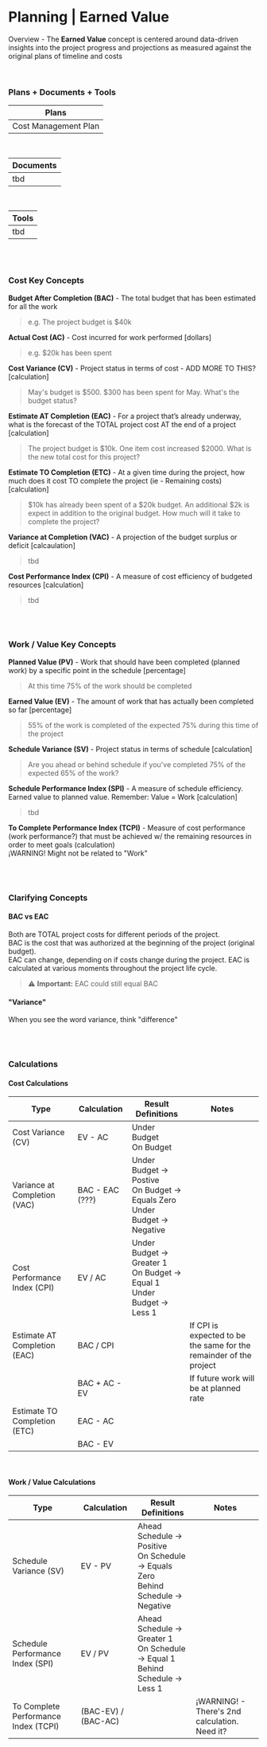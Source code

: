# Planning | Earned Value

Overview - The **Earned Value** concept is centered around data-driven insights into the project progress and projections as measured against the original plans of timeline and costs

<br>

### Plans + Documents + Tools

| Plans                |
| -------------------- |
| Cost Management Plan |

<br>

| Documents |
| --------- |
| tbd       |

<br>

| Tools |
| ----- |
| tbd   |

<br><br>

### Cost Key Concepts

**Budget After Completion (BAC)** - The total budget that has been estimated for all the work

> e.g. The project budget is $40k

**Actual Cost (AC)** - Cost incurred for work performed [dollars]

> e.g. $20k has been spent

**Cost Variance (CV)** - Project status in terms of cost - ADD MORE TO THIS? [calculation]

> May's budget is $500. $300 has been spent for May. What's the budget status?

**Estimate AT Completion (EAC)** - For a project that’s already underway, what is the forecast of the TOTAL project cost AT the end of a project [calculation]

> The project budget is $10k. One item cost increased $2000. What is the new total cost for this project?

**Estimate TO Completion (ETC)** - At a given time during the project, how much does it cost TO complete the project (ie - Remaining costs) [calculation]

> $10k has already been spent of a $20k budget. An additional $2k is expect in addition to the original budget. How much will it take to complete the project?

**Variance at Completion (VAC)** - A projection of the budget surplus or deficit [calcaulation]

> tbd

**Cost Performance Index (CPI)** - A measure of cost efficiency of budgeted resources [calculation]

> tbd

<br><br>

### Work / Value Key Concepts

**Planned Value (PV)** - Work that should have been completed (planned work) by a specific point in the schedule [percentage]

> At this time 75% of the work should be completed

**Earned Value (EV)** - The amount of work that has actually been completed so far [percentage]

> 55% of the work is completed of the expected 75% during this time of the project

**Schedule Variance (SV)** - Project status in terms of schedule [calculation]

> Are you ahead or behind schedule if you've completed 75% of the expected 65% of the work?

**Schedule Performance Index (SPI)** - A measure of schedule efficiency. Earned value to planned value. Remember: Value = Work [calculation]

> tbd

**To Complete Performance Index (TCPI)** - Measure of cost performance (work performance?) that must be achieved w/ the remaining resources in order to meet goals (calculation)  
¡WARNING! Might not be related to "Work"

<br><br>

### Clarifying Concepts

#### BAC vs EAC

Both are TOTAL project costs for different periods of the project.  
BAC is the cost that was authorized at the beginning of the project (original budget).  
EAC can change, depending on if costs change during the project. EAC is calculated at various moments throughout the project life cycle.

> :warning: **Important:** EAC could still equal BAC

#### "Variance"

When you see the word variance, think "difference"

<br><br>

### Calculations

#### Cost Calculations

| Type                         | Calculation     | Result Definitions                                                              | Notes                                                              |
| ---------------------------- | --------------- | ------------------------------------------------------------------------------- | ------------------------------------------------------------------ |
| Cost Variance (CV)           | EV - AC         | Under Budget<br>On Budget                                                       |                                                                    |
| Variance at Completion (VAC) | BAC - EAC (???) | Under Budget -> Postive<br>On Budget -> Equals Zero<br>Under Budget -> Negative |                                                                    |
| Cost Performance Index (CPI) | EV / AC         | Under Budget -> Greater 1<br>On Budget -> Equal 1<br>Under Budget -> Less 1     |                                                                    |
| Estimate AT Completion (EAC) | BAC / CPI       |                                                                                 | If CPI is expected to be the same for the remainder of the project |
|                              | BAC + AC - EV   |                                                                                 | If future work will be at planned rate                             |
| Estimate TO Completion (ETC) | EAC - AC        |                                                                                 |                                                                    |
|                              | BAC - EV        |                                                                                 |                                                                    |

<br>

#### Work / Value Calculations

| Type                                 | Calculation         | Result Definitions                                                                      | Notes                                         |
| ------------------------------------ | ------------------- | --------------------------------------------------------------------------------------- | --------------------------------------------- |
| Schedule Variance (SV)               | EV - PV             | Ahead Schedule -> Positive<br>On Schedule -> Equals Zero<br>Behind Schedule -> Negative |                                               |
| Schedule Performance Index (SPI)     | EV / PV             | Ahead Schedule -> Greater 1<br>On Schedule -> Equal 1<br>Behind Schedule -> Less 1      |                                               |
| To Complete Performance Index (TCPI) | (BAC-EV) / (BAC-AC) |                                                                                         | ¡WARNING! - There's 2nd calculation. Need it? |
